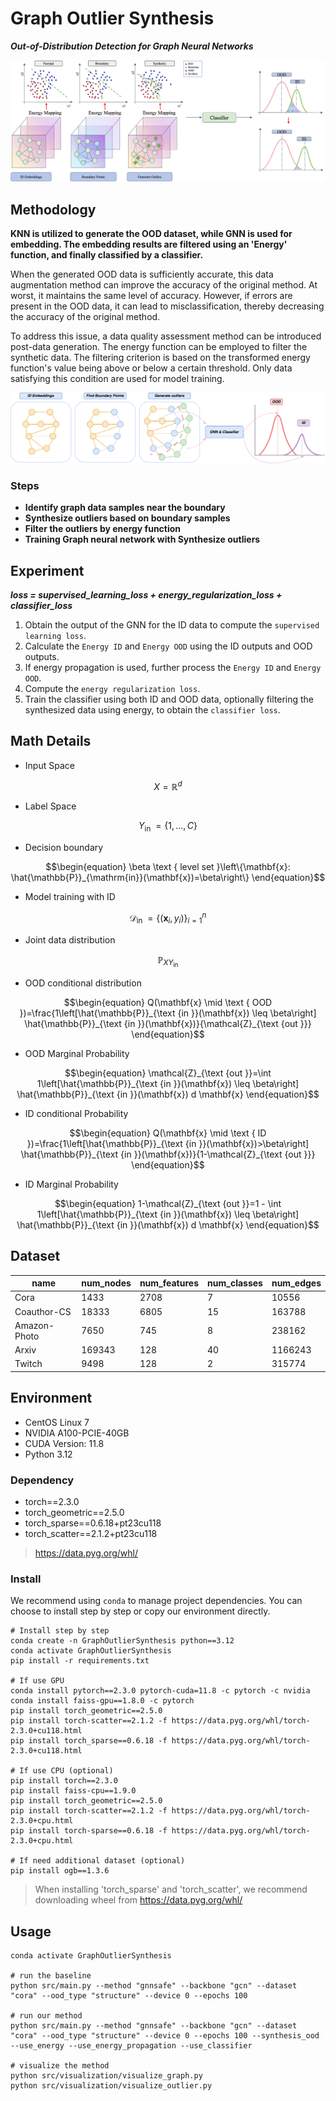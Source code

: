 # Graph Outlier Synthesis

***Out-of-Distribution Detection for Graph Neural Networks***

![](doc/framework.png)

## Methodology

**KNN is utilized to generate the OOD dataset, while GNN is used for embedding.
The embedding results are filtered using an 'Energy' function, and finally classified by a classifier.**

When the generated OOD data is sufficiently accurate, this data augmentation method can improve the accuracy of the original method.
At worst, it maintains the same level of accuracy.
However, if errors are present in the OOD data, it can lead to misclassification, thereby decreasing the accuracy of the original method.

To address this issue, a data quality assessment method can be introduced post-data generation.
The energy function can be employed to filter the synthetic data.
The filtering criterion is based on the transformed energy function's value being above or below a certain threshold.
Only data satisfying this condition are used for model training.

![](doc/workflow.png)

### Steps

- **Identify graph data samples near the boundary**
- **Synthesize outliers based on boundary samples**
- **Filter the outliers by energy function**
- **Training Graph neural network with Synthesize outliers**

## Experiment

***loss = supervised_learning_loss + energy_regularization_loss + classifier_loss***

1. Obtain the output of the GNN for the ID data to compute the `supervised learning loss`.
2. Calculate the `Energy ID` and `Energy OOD` using the ID outputs and OOD outputs.
3. If energy propagation is used, further process the `Energy ID` and `Energy OOD`.
4. Compute the `energy regularization loss`.
5. Train the classifier using both ID and OOD data, optionally filtering the synthesized data using energy, to obtain the
   `classifier loss`.

## Math Details

- Input Space

```math
\begin{equation}
X=\mathbb{R}^d
\end{equation}
```

- Label Space

```math
\begin{equation}
Y_{\text {in }}=\{1, \ldots, C\}
\end{equation}
```

- Decision boundary

```math
\begin{equation}
\beta \text { level set }\left\{\mathbf{x}: \hat{\mathbb{P}}_{\mathrm{in}}(\mathbf{x})=\beta\right\}
\end{equation}
```

- Model training with ID

```math
\begin{equation}
\mathcal{D}_{\text {in }}=\left\{\left(\mathbf{x}_i, y_i\right)\right\}_{i=1}^n
\end{equation}
```

- Joint data distribution

```math
\begin{equation}
\mathbb{P}_{X Y_{\text {in }}}
\end{equation}
```

- OOD conditional distribution

```math
\begin{equation}
Q(\mathbf{x} \mid \text { OOD })=\frac{1\left[\hat{\mathbb{P}}_{\text {in }}(\mathbf{x}) \leq \beta\right] \hat{\mathbb{P}}_{\text {in }}(\mathbf{x})}{\mathcal{Z}_{\text {out }}}
\end{equation}
```

- OOD Marginal Probability

```math
\begin{equation}
\mathcal{Z}_{\text {out }}=\int 1\left[\hat{\mathbb{P}}_{\text {in }}(\mathbf{x}) \leq \beta\right] \hat{\mathbb{P}}_{\text {in }}(\mathbf{x}) d \mathbf{x}
\end{equation}
```

- ID conditional Probability

```math
\begin{equation}
Q(\mathbf{x} \mid \text { ID })=\frac{1\left[\hat{\mathbb{P}}_{\text {in }}(\mathbf{x})>\beta\right] \hat{\mathbb{P}}_{\text {in }}(\mathbf{x})}{1-\mathcal{Z}_{\text {out }}}
\end{equation}
```

- ID Marginal Probability

```math
\begin{equation}
1-\mathcal{Z}_{\text {out }}=1 - \int 1\left[\hat{\mathbb{P}}_{\text {in }}(\mathbf{x}) \leq \beta\right] \hat{\mathbb{P}}_{\text {in }}(\mathbf{x}) d \mathbf{x}
\end{equation}
```

## Dataset

| name         | num_nodes | num_features | num_classes | num_edges |
|--------------|-----------|--------------|-------------|-----------|
| Cora         | 1433      | 2708         | 7           | 10556     |
| Coauthor-CS  | 18333     | 6805         | 15          | 163788    |
| Amazon-Photo | 7650      | 745          | 8           | 238162    |
| Arxiv        | 169343    | 128          | 40          | 1166243   |
| Twitch       | 9498      | 128          | 2           | 315774    |      

## Environment

- CentOS Linux 7
- NVIDIA A100-PCIE-40GB
- CUDA Version: 11.8
- Python 3.12

### Dependency

- torch==2.3.0
- torch_geometric==2.5.0
- torch_sparse==0.6.18+pt23cu118
- torch_scatter==2.1.2+pt23cu118

> https://data.pyg.org/whl/

### Install

We recommend using `conda` to manage project dependencies.
You can choose to install step by step or copy our environment directly.

```shell
# Install step by step
conda create -n GraphOutlierSynthesis python==3.12
conda activate GraphOutlierSynthesis
pip install -r requirements.txt

# If use GPU
conda install pytorch==2.3.0 pytorch-cuda=11.8 -c pytorch -c nvidia
conda install faiss-gpu==1.8.0 -c pytorch
pip install torch_geometric==2.5.0
pip install torch-scatter==2.1.2 -f https://data.pyg.org/whl/torch-2.3.0+cu118.html
pip install torch_sparse==0.6.18 -f https://data.pyg.org/whl/torch-2.3.0+cu118.html

# If use CPU (optional)
pip install torch==2.3.0
pip install faiss-cpu==1.9.0
pip install torch_geometric==2.5.0
pip install torch-scatter==2.1.2 -f https://data.pyg.org/whl/torch-2.3.0+cpu.html
pip install torch-sparse==0.6.18 -f https://data.pyg.org/whl/torch-2.3.0+cpu.html

# If need additional dataset (optional)
pip install ogb==1.3.6
```

> When installing 'torch_sparse' and 'torch_scatter', we recommend downloading wheel from https://data.pyg.org/whl/

## Usage

```shell
conda activate GraphOutlierSynthesis

# run the baseline
python src/main.py --method "gnnsafe" --backbone "gcn" --dataset "cora" --ood_type "structure" --device 0 --epochs 100

# run our method
python src/main.py --method "gnnsafe" --backbone "gcn" --dataset "cora" --ood_type "structure" --device 0 --epochs 100 --synthesis_ood --use_energy --use_energy_propagation --use_classifier

# visualize the method
python src/visualization/visualize_graph.py
python src/visualization/visualize_outlier.py
```